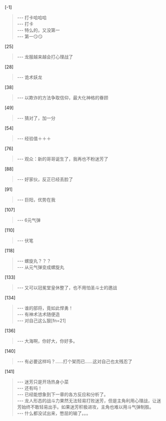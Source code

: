 
[-1] 
>--- 打卡哈哈哈<br>
>--- 打卡<br>
>--- 特么的，又没第一<br>
>--- 第一😏😏<br>

[25] 
>--- 龙服越来越会打心理战了<br>

[28] 
>--- 诡术妖龙<br>

[38] 
>--- 以欺诈的方法争取信仰，最大化神格的眷顾<br>

[49] 
>--- 猜对了，加一分<br>

[54] 
>--- 经验值＋＋＋<br>

[76] 
>--- 观众：新的哥哥诞生了，我再也不粉迷芳了<br>

[88] 
>--- 好家伙，反正已经丢脸了<br>

[91] 
>--- 巨阳，优势在我<br>

[107] 
>--- 6元气弹<br>

[110] 
>--- 伏笔<br>

[118] 
>--- 螺旋丸？？？<br>
>--- 从元气弹变成螺旋丸<br>

[133] 
>--- 又可以冠冕堂皇休整了，也不用怕圣斗士的邀战<br>

[134] 
>--- 谁的部将，竟如此悍勇！<br>
>--- 有神术法术随便造<br>
>--- 对自己这么狠[fn=21]<br>

[136] 
>--- 大海啊，你好大，你好多。<br>

[140] 
>--- 有必要这样吗？……打个架而已……这对自己也太残忍了<br>

[141] 
>--- 迷芳只是开场热身小菜<br>
>--- 还有吗！<br>
>--- 已经能想象到下一章的各方反应和分析了。<br>
>--- 龙人形态的战斗力果然无法轻易打败迷芳，但是主角利用心理战，让迷芳始终不敢轻易出手。如果迷芳积极进攻，主角也难以用斗气弹制胜。<br>
>--- 什么都没试出来，憋屈的输了。。。<br>
